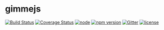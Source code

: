 # gimmejs

[![Build Status](https://travis-ci.org/dreamistlabs/gimmejs.svg?branch=master)](https://travis-ci.org/dreamistlabs/gimmejs)
[![Coverage Status](https://coveralls.io/repos/github/dreamistlabs/gimmejs/badge.svg?branch=master)](https://coveralls.io/github/dreamistlabs/gimmejs?branch=master)
[![node](https://img.shields.io/node/v/passport.svg?branch=master)](https://github.com/dreamistlabs/gimmejs)
[![npm version](https://badge.fury.io/js/gimmejs.svg?branch=master)](https://badge.fury.io/js/gimmejs)
[![Gitter](https://img.shields.io/gitter/room/nwjs/nw.js.svg)](https://gitter.im/dreamist-labs/gimmejs)
[![license](https://img.shields.io/github/license/mashape/apistatus.svg)](https://github.com/dreamistlabs/gimmejs?branch=master)
